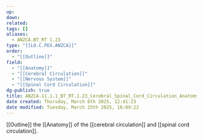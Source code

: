 ```yaml
---
up: 
down: 
related: 
tags: []
aliases:
  - ANZCA.BT_RT 1.23
type: "[[LO.C.PEX.ANZCA]]"
order:
  - "[[Outline]]"
field:
  - "[[Anatomy]]"
  - "[[Cerebral Circulation]]"
  - "[[Nervous System]]"
  - "[[Spinal Cord Circulation]]"
dg-publish: true
title: ANZCA.11.1.1_BT_RT.1.23_Cerebral_Spinal_Cord_Circulation_Anatomy
date created: Thursday, March 6th 2025, 12:41:23
date modified: Tuesday, March 25th 2025, 16:09:22
---
```


[[Outline]] the [[Anatomy]] of the [[cerebral circulation]] and [[spinal cord circulation]].
